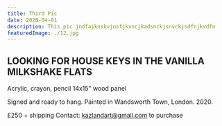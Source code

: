 ```yaml
---
title: Third Pic
date: 2020-04-01
description: This pic jndfajknskvjnsfjkvncjkadsnckjsnvckjsdfnjkvdfn
featuredImage: ./12.jpg
---
```


<!-- ![photo](./3.jpg)  -->

## LOOKING FOR HOUSE KEYS IN THE VANILLA MILKSHAKE FLATS 

Acrylic, crayon, pencil
14x15" wood panel

Signed and ready to hang.
Painted in Wandsworth Town, London. 2020.

£250 + shipping
Contact: kazlandart@gmail.com to purchase
